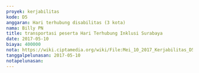 ```yaml
---
proyek: kerjabilitas
kode: D5
anggaran: Hari terhubung disabilitas (3 kota)
nama: Billy PN
title: transportasi peserta Hari Terhubung Inklusi Surabaya
date: 2017-05-10
biaya: 400000
nota: https://wiki.ciptamedia.org/wiki/File:Mei_10_2017_Kerjabilitas_D5_bukti_transport_peserta1_billy.png
tanggalpelunasan: 2017-05-10
notapelunasan:
---
```


